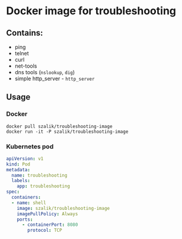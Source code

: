 # Docker image for troubleshooting
## Contains:
 * ping
 * telnet  
 * curl
 * net-tools
 * dns tools (`nslookup`, `dig`)
 * simple http_server - `http_server`

## Usage
### Docker
```shell
docker pull szalik/troubleshooting-image
docker run -it -P szalik/troubleshooting-image 
```

### Kubernetes pod
```yaml
apiVersion: v1
kind: Pod
metadata:
  name: troubleshooting
  labels:
    app: troubleshooting
spec:
  containers:
  - name: shell
    image: szalik/troubleshooting-image
    imagePullPolicy: Always
    ports:
      - containerPort: 8080
        protocol: TCP
```
